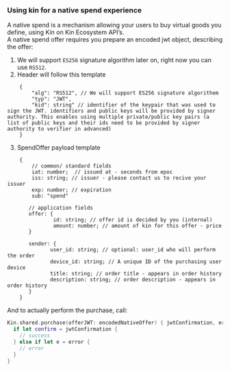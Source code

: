 ### Using kin for a native spend experience
A native spend is a mechanism allowing your users to buy virtual goods you define, using Kin on Kin Ecosystem API’s.</br>
A native spend offer requires you prepare an encoded jwt object, describing the offer:

1. We will support `ES256` signature algorithm later on, right now you can use `RS512`.
2. Header will follow this template
```aidl
    {
        "alg": "RS512", // We will support ES256 signature algorithem
        "typ": "JWT",
        "kid": string" // identifier of the keypair that was used to sign the JWT. identifiers and public keys will be provided by signer authority. This enables using multiple private/public key pairs (a list of public keys and their ids need to be provided by signer authority to verifier in advanced)
    }
```
3. SpendOffer payload template
```aidl
    {
        // common/ standard fields
        iat: number;  // issued at - seconds from epoc
        iss: string; // issuer - please contact us to recive your issuer
        exp: number; // expiration
        sub: "spend"

       // application fields
       offer: {
               id: string; // offer id is decided by you (internal)
               amount: number; // amount of kin for this offer - price
       }

       sender: {
              user_id: string; // optional: user_id who will perform the order
              device_id: string; // A unique ID of the purchasing user device
              title: string; // order title - appears in order history
              description: string; // order description - appears in order history
       }
    }
```

And to actually perform the purchase, call:
```swift
Kin.shared.purchase(offerJWT: encodedNativeOffer) { jwtConfirmation, error in
  if let confirm = jwtConfirmation {
    // success
  } else if let e = error {
    // error
  }
}
```
